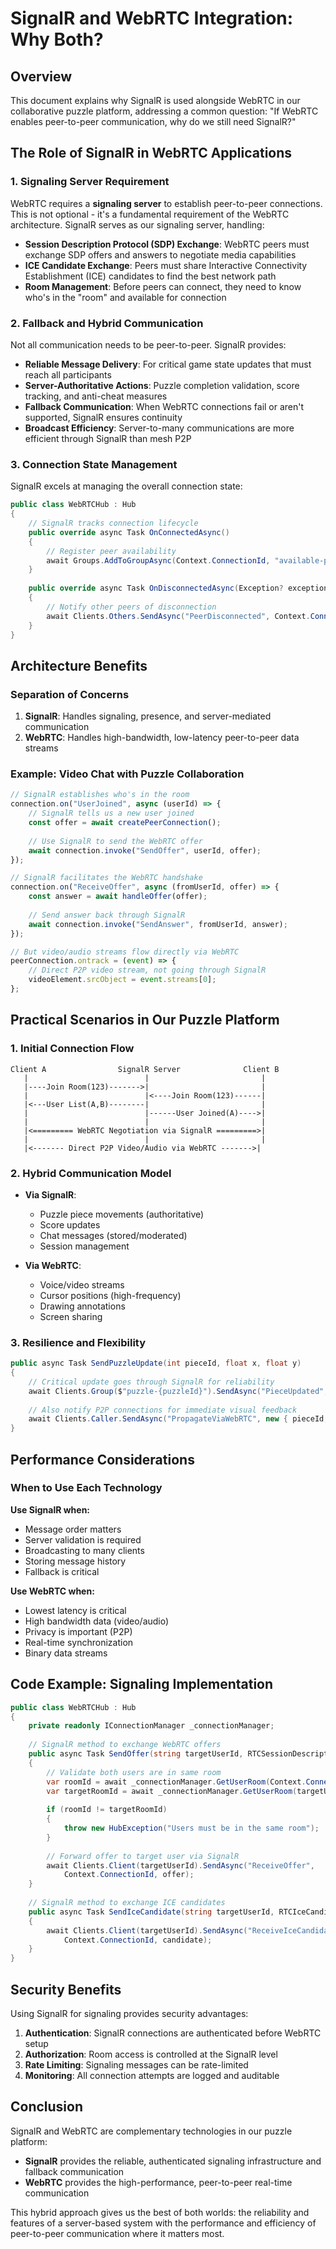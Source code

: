 # SignalR and WebRTC Integration: Why Both?

## Overview

This document explains why SignalR is used alongside WebRTC in our collaborative puzzle platform, addressing a common question: "If WebRTC enables peer-to-peer communication, why do we still need SignalR?"

## The Role of SignalR in WebRTC Applications

### 1. Signaling Server Requirement

WebRTC requires a **signaling server** to establish peer-to-peer connections. This is not optional - it's a fundamental requirement of the WebRTC architecture. SignalR serves as our signaling server, handling:

- **Session Description Protocol (SDP) Exchange**: WebRTC peers must exchange SDP offers and answers to negotiate media capabilities
- **ICE Candidate Exchange**: Peers must share Interactive Connectivity Establishment (ICE) candidates to find the best network path
- **Room Management**: Before peers can connect, they need to know who's in the "room" and available for connection

### 2. Fallback and Hybrid Communication

Not all communication needs to be peer-to-peer. SignalR provides:

- **Reliable Message Delivery**: For critical game state updates that must reach all participants
- **Server-Authoritative Actions**: Puzzle completion validation, score tracking, and anti-cheat measures
- **Fallback Communication**: When WebRTC connections fail or aren't supported, SignalR ensures continuity
- **Broadcast Efficiency**: Server-to-many communications are more efficient through SignalR than mesh P2P

### 3. Connection State Management

SignalR excels at managing the overall connection state:

```csharp
public class WebRTCHub : Hub
{
    // SignalR tracks connection lifecycle
    public override async Task OnConnectedAsync()
    {
        // Register peer availability
        await Groups.AddToGroupAsync(Context.ConnectionId, "available-peers");
    }
    
    public override async Task OnDisconnectedAsync(Exception? exception)
    {
        // Notify other peers of disconnection
        await Clients.Others.SendAsync("PeerDisconnected", Context.ConnectionId);
    }
}
```

## Architecture Benefits

### Separation of Concerns

1. **SignalR**: Handles signaling, presence, and server-mediated communication
2. **WebRTC**: Handles high-bandwidth, low-latency peer-to-peer data streams

### Example: Video Chat with Puzzle Collaboration

```javascript
// SignalR establishes who's in the room
connection.on("UserJoined", async (userId) => {
    // SignalR tells us a new user joined
    const offer = await createPeerConnection();
    
    // Use SignalR to send the WebRTC offer
    await connection.invoke("SendOffer", userId, offer);
});

// SignalR facilitates the WebRTC handshake
connection.on("ReceiveOffer", async (fromUserId, offer) => {
    const answer = await handleOffer(offer);
    
    // Send answer back through SignalR
    await connection.invoke("SendAnswer", fromUserId, answer);
});

// But video/audio streams flow directly via WebRTC
peerConnection.ontrack = (event) => {
    // Direct P2P video stream, not going through SignalR
    videoElement.srcObject = event.streams[0];
};
```

## Practical Scenarios in Our Puzzle Platform

### 1. Initial Connection Flow
```
Client A                SignalR Server              Client B
   |                          |                         |
   |----Join Room(123)------->|                         |
   |                          |<----Join Room(123)------|
   |<---User List(A,B)--------|                         |
   |                          |------User Joined(A)---->|
   |                          |                         |
   |<========= WebRTC Negotiation via SignalR =========>|
   |                          |                         |
   |<------- Direct P2P Video/Audio via WebRTC ------->|
```

### 2. Hybrid Communication Model

- **Via SignalR**:
  - Puzzle piece movements (authoritative)
  - Score updates
  - Chat messages (stored/moderated)
  - Session management
  
- **Via WebRTC**:
  - Voice/video streams
  - Cursor positions (high-frequency)
  - Drawing annotations
  - Screen sharing

### 3. Resilience and Flexibility

```csharp
public async Task SendPuzzleUpdate(int pieceId, float x, float y)
{
    // Critical update goes through SignalR for reliability
    await Clients.Group($"puzzle-{puzzleId}").SendAsync("PieceUpdated", pieceId, x, y);
    
    // Also notify P2P connections for immediate visual feedback
    await Clients.Caller.SendAsync("PropagateViaWebRTC", new { pieceId, x, y });
}
```

## Performance Considerations

### When to Use Each Technology

**Use SignalR when:**
- Message order matters
- Server validation is required  
- Broadcasting to many clients
- Storing message history
- Fallback is critical

**Use WebRTC when:**
- Lowest latency is critical
- High bandwidth data (video/audio)
- Privacy is important (P2P)
- Real-time synchronization
- Binary data streams

## Code Example: Signaling Implementation

```csharp
public class WebRTCHub : Hub
{
    private readonly IConnectionManager _connectionManager;
    
    // SignalR method to exchange WebRTC offers
    public async Task SendOffer(string targetUserId, RTCSessionDescription offer)
    {
        // Validate both users are in same room
        var roomId = await _connectionManager.GetUserRoom(Context.ConnectionId);
        var targetRoomId = await _connectionManager.GetUserRoom(targetUserId);
        
        if (roomId != targetRoomId)
        {
            throw new HubException("Users must be in the same room");
        }
        
        // Forward offer to target user via SignalR
        await Clients.Client(targetUserId).SendAsync("ReceiveOffer", 
            Context.ConnectionId, offer);
    }
    
    // SignalR method to exchange ICE candidates
    public async Task SendIceCandidate(string targetUserId, RTCIceCandidate candidate)
    {
        await Clients.Client(targetUserId).SendAsync("ReceiveIceCandidate", 
            Context.ConnectionId, candidate);
    }
}
```

## Security Benefits

Using SignalR for signaling provides security advantages:

1. **Authentication**: SignalR connections are authenticated before WebRTC setup
2. **Authorization**: Room access is controlled at the SignalR level
3. **Rate Limiting**: Signaling messages can be rate-limited
4. **Monitoring**: All connection attempts are logged and auditable

## Conclusion

SignalR and WebRTC are complementary technologies in our puzzle platform:

- **SignalR** provides the reliable, authenticated signaling infrastructure and fallback communication
- **WebRTC** provides the high-performance, peer-to-peer real-time communication

This hybrid approach gives us the best of both worlds: the reliability and features of a server-based system with the performance and efficiency of peer-to-peer communication where it matters most.